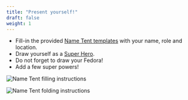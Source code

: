 ```yaml
---
title: "Present yourself!"
draft: false
weight: 1
---
```


* Fill-in the provided [Name Tent templates](/docs/name-tent.pdf) with your name, role and location.
* Draw yourself as a [Super Hero](https://facts.net/list-of-superheroes/).
* Do not forget to draw your Fedora!
* Add a few super powers!

![Name Tent filling instructions](/images/name-tent-sample.png)

![Name Tent folding instructions](/images/name-tent-fold.png)
